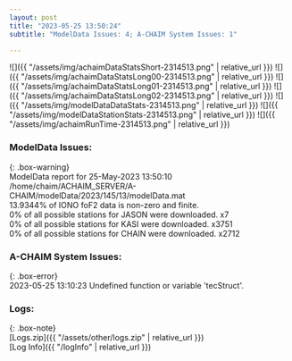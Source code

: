 ```yaml
---
layout: post
title: "2023-05-25 13:50:24"
subtitle: "ModelData Issues: 4; A-CHAIM System Issues: 1"

---
```


![]({{ "/assets/img/achaimDataStatsShort-2314513.png" | relative_url }})
![]({{ "/assets/img/achaimDataStatsLong00-2314513.png" | relative_url }})
![]({{ "/assets/img/achaimDataStatsLong01-2314513.png" | relative_url }})
![]({{ "/assets/img/achaimDataStatsLong02-2314513.png" | relative_url }})
![]({{ "/assets/img/modelDataDataStats-2314513.png" | relative_url }})
![]({{ "/assets/img/modelDataStationStats-2314513.png" | relative_url }})
![]({{ "/assets/img/achaimRunTime-2314513.png" | relative_url }})


### ModelData Issues:  
  
{: .box-warning}  
 ModelData report for 25-May-2023 13:50:10   
 /home/chaim/ACHAIM_SERVER/A-CHAIM/modelData/2023/145/13/modelData.mat   
 13.9344% of IONO foF2 data is non-zero and finite.   
 0% of all possible stations for JASON were downloaded. x7   
 0% of all possible stations for KASI were downloaded. x3751   
 0% of all possible stations for CHAIN were downloaded. x2712   
  
### A-CHAIM System Issues:  
  
{: .box-error}  
2023-05-25 13:10:23 Undefined function or variable 'tecStruct'.  

### Logs:  
  
{: .box-note}  
[Logs.zip]({{ "/assets/other/logs.zip" | relative_url }})  
[Log Info]({{ "/logInfo" | relative_url }})  
